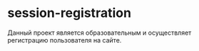 # session-registration
Данный проект является образовательным и осуществляет регистрацию пользователя на сайте. 
